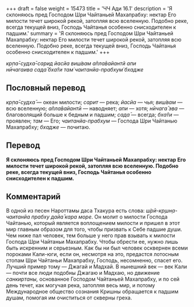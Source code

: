 +++
draft = false
weight = 15473
title = 'ЧЧ Ади 16.1'
description = 'Я склоняюсь пред Господом Шри Чайтаньей Махапрабху: нектар Его милости течет широкой рекой, затопляя всю вселенную. Подобно реке, всегда текущей вниз, Господь Чайтанья особенно снисходителен к падшим.'
summary = 'Я склоняюсь пред Господом Шри Чайтаньей Махапрабху: нектар Его милости течет широкой рекой, затопляя всю вселенную. Подобно реке, всегда текущей вниз, Господь Чайтанья особенно снисходителен к падшим.'
+++

_кр̣па̄-судха̄-сарид йасйа виш́вам а̄пла̄вайантй апи  
нӣчагаива сада̄ бха̄ти там̇ чаитанйа-прабхум̇ бхадже_

## Пословный перевод

_кр̣па̄_\-_судха̄_ — океан милости; _сарит_ — река; _йасйа_ — чья; _виш́вам_ — всю вселенную; _а̄пла̄вайантӣ_ — наводняет; _апи_ — хотя; _нӣчага̄_ _эва_ — благоволящий больше к бедным и падшим; _сада̄_ — всегда; _бха̄ти_ — проявлен; _там_ — Его; _чаитанйа_\-_прабхум_ — Господа Шри Чайтанью Махапрабху; _бхадже_ — почитаю.

## Перевод

**Я склоняюсь пред Господом Шри Чайтаньей Махапрабху: нектар Его милости течет широкой рекой, затопляя всю вселенную. Подобно реке, всегда текущей вниз, Господь Чайтанья особенно снисходителен к падшим.**

## Комментарий

В одной из песен Нароттамы даса Тхакура есть слова: _ш́рӣ-кр̣шн̣а-чаитанйа прабху дайа̄ кара море_. Он молит о милости Господа Чайтанью, который является воплощением милости и пришел в этот мир главным образом для того, чтобы призвать к Себе падшие души. Чем ниже пал человек, тем больше у него прав взывать к милости Господа Шри Чайтаньи Махапрабху. Чтобы обрести ее, нужно лишь быть искренним и серьезным. Как бы ни был человек осквернен всеми пороками Кали-юги, если он, несмотря на это, предастся лотосным стопам Шри Чайтаньи Махапрабху, Господь, несомненно, спасет его. Лучший пример тому — Джагай и Мадхай. В нынешний век — век Кали — почти все люди подобны Джагаю и Мадхаю, но движение _санкиртаны,_ основанное Господом Чайтаньей Махапрабху, и по сей день течет, как могучая река, затопляя весь мир, и потому Международное общество сознания Кришны обращается к падшим душам, помогая им очиститься от скверны греха.
